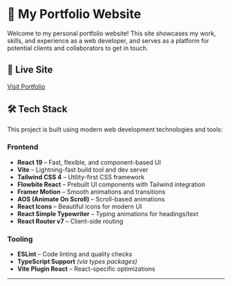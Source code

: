 # 💼 My Portfolio Website

Welcome to my personal portfolio website! This site showcases my work, skills, and experience as a web developer, and serves as a platform for potential clients and collaborators to get in touch.

## 🔗 Live Site

[Visit Portfolio](https://ammar-shahahb-porfolio.vercel.app/)

## 🛠 Tech Stack

This project is built using modern web development technologies and tools:

### Frontend

- **React 19** – Fast, flexible, and component-based UI
- **Vite** – Lightning-fast build tool and dev server
- **Tailwind CSS 4** – Utility-first CSS framework
- **Flowbite React** – Prebuilt UI components with Tailwind integration
- **Framer Motion** – Smooth animations and transitions
- **AOS (Animate On Scroll)** – Scroll-based animations
- **React Icons** – Beautiful icons for modern UI
- **React Simple Typewriter** – Typing animations for headings/text
- **React Router v7** – Client-side routing

### Tooling

- **ESLint** – Code linting and quality checks
- **TypeScript Support** _(via types packages)_
- **Vite Plugin React** – React-specific optimizations

---
